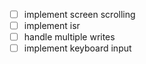 - [ ] implement screen scrolling 
- [ ] implement isr 
- [ ] handle multiple writes
- [ ] implement keyboard input
